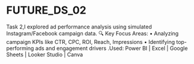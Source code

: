 # FUTURE_DS_02
Task 2,I explored ad performance analysis using simulated Instagram/Facebook campaign data. 🔍 Key Focus Areas:  • Analyzing campaign KPIs like CTR, CPC, ROI, Reach, Impressions  • Identifying top-performing ads and engagement drivers .Used:  Power BI | Excel | Google Sheets | Looker Studio | Canva

